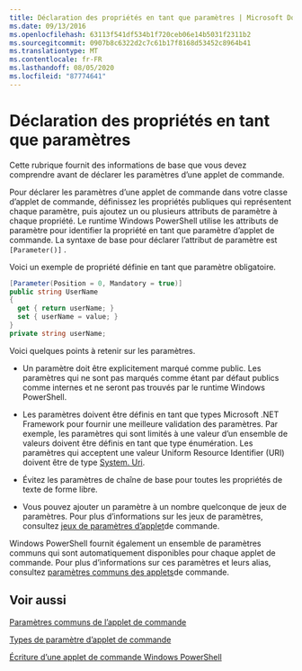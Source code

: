 ```yaml
---
title: Déclaration des propriétés en tant que paramètres | Microsoft Docs
ms.date: 09/13/2016
ms.openlocfilehash: 63113f541df534b1f720ceb06e14b5031f2311b2
ms.sourcegitcommit: 0907b8c6322d2c7c61b17f8168d53452c8964b41
ms.translationtype: MT
ms.contentlocale: fr-FR
ms.lasthandoff: 08/05/2020
ms.locfileid: "87774641"
---
```

# <a name="declaring-properties-as-parameters"></a>Déclaration des propriétés en tant que paramètres

Cette rubrique fournit des informations de base que vous devez comprendre avant de déclarer les paramètres d’une applet de commande.

Pour déclarer les paramètres d’une applet de commande dans votre classe d’applet de commande, définissez les propriétés publiques qui représentent chaque paramètre, puis ajoutez un ou plusieurs attributs de paramètre à chaque propriété. Le runtime Windows PowerShell utilise les attributs de paramètre pour identifier la propriété en tant que paramètre d’applet de commande. La syntaxe de base pour déclarer l’attribut de paramètre est `[Parameter()]` .

Voici un exemple de propriété définie en tant que paramètre obligatoire.

```csharp
[Parameter(Position = 0, Mandatory = true)]
public string UserName
{
  get { return userName; }
  set { userName = value; }
}
private string userName;
```

Voici quelques points à retenir sur les paramètres.

- Un paramètre doit être explicitement marqué comme public. Les paramètres qui ne sont pas marqués comme étant par défaut publics comme internes et ne seront pas trouvés par le runtime Windows PowerShell.

- Les paramètres doivent être définis en tant que types Microsoft .NET Framework pour fournir une meilleure validation des paramètres. Par exemple, les paramètres qui sont limités à une valeur d’un ensemble de valeurs doivent être définis en tant que type énumération. Les paramètres qui acceptent une valeur Uniform Resource Identifier (URI) doivent être de type [System. Uri](/dotnet/api/System.Uri).

- Évitez les paramètres de chaîne de base pour toutes les propriétés de texte de forme libre.

- Vous pouvez ajouter un paramètre à un nombre quelconque de jeux de paramètres. Pour plus d’informations sur les jeux de paramètres, consultez [jeux de paramètres d’applet](./cmdlet-parameter-sets.md)de commande.

Windows PowerShell fournit également un ensemble de paramètres communs qui sont automatiquement disponibles pour chaque applet de commande. Pour plus d’informations sur ces paramètres et leurs alias, consultez [paramètres communs des applets](./common-parameter-names.md)de commande.

## <a name="see-also"></a>Voir aussi

[Paramètres communs de l’applet de commande](./common-parameter-names.md)

[Types de paramètre d’applet de commande](./types-of-cmdlet-parameters.md)

[Écriture d’une applet de commande Windows PowerShell](./writing-a-windows-powershell-cmdlet.md)
